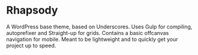 Rhapsody
===

A WordPress base theme, based on Underscores. Uses Gulp for compiling, autoprefixer and Straight-up for grids. Contains a basic offcanvas navigation for mobile. Meant to be lightweight and to quickly get your project up to speed.

